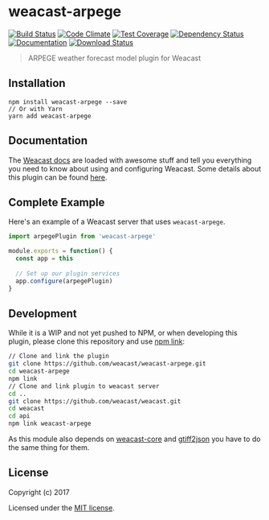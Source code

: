 # weacast-arpege

[![Build Status](https://app.travis-ci.com/weacast/weacast-arpege.svg?branch=master)](https://app.travis-ci.com/weacast/weacast-arpege)
[![Code Climate](https://codeclimate.com/github/weacast/weacast-arpege/badges/gpa.svg)](https://codeclimate.com/github/weacast/weacast-arpege)
[![Test Coverage](https://codeclimate.com/github/weacast/weacast-arpege/badges/coverage.svg)](https://codeclimate.com/github/weacast/weacast-arpege/coverage)
[![Dependency Status](https://img.shields.io/david/weacast/weacast-arpege.svg?style=flat-square)](https://david-dm.org/weacast/weacast-arpege)
[![Documentation](https://img.shields.io/badge/documentation-available-brightgreen.svg)](https://weacast.github.io/weacast-docs/)
[![Download Status](https://img.shields.io/npm/dm/weacast-arpege.svg?style=flat-square)](https://www.npmjs.com/package/weacast-arpege)

> ARPEGE weather forecast model plugin for Weacast

## Installation

```
npm install weacast-arpege --save
// Or with Yarn
yarn add weacast-arpege
```

## Documentation

The [Weacast docs](https://weacast.github.io/weacast-docs/) are loaded with awesome stuff and tell you everything you need to know about using and configuring Weacast. Some details about this plugin can be found [here](https://weacast.gitbooks.io/weacast-docs/api/PLUGIN.html#arpege).

## Complete Example

Here's an example of a Weacast server that uses `weacast-arpege`. 

```js
import arpegePlugin from 'weacast-arpege'

module.exports = function() {
  const app = this
  
  // Set up our plugin services
  app.configure(arpegePlugin)
}
```
## Development

While it is a WIP and not yet pushed to NPM, or when developing this plugin, please clone this repository and use [npm link](https://docs.npmjs.com/cli/link):

```bash
// Clone and link the plugin
git clone https://github.com/weacast/weacast-arpege.git
cd weacast-arpege
npm link
// Clone and link plugin to weacast server
cd ..
git clone https://github.com/weacast/weacast.git
cd weacast
cd api
npm link weacast-arpege
```

As this module also depends on [weacast-core](https://github.com/weacast/weacast-core) and [gtiff2json](https://github.com/weacast/gtiff2json) you have to do the same thing for them.

## License

Copyright (c) 2017

Licensed under the [MIT license](LICENSE).
